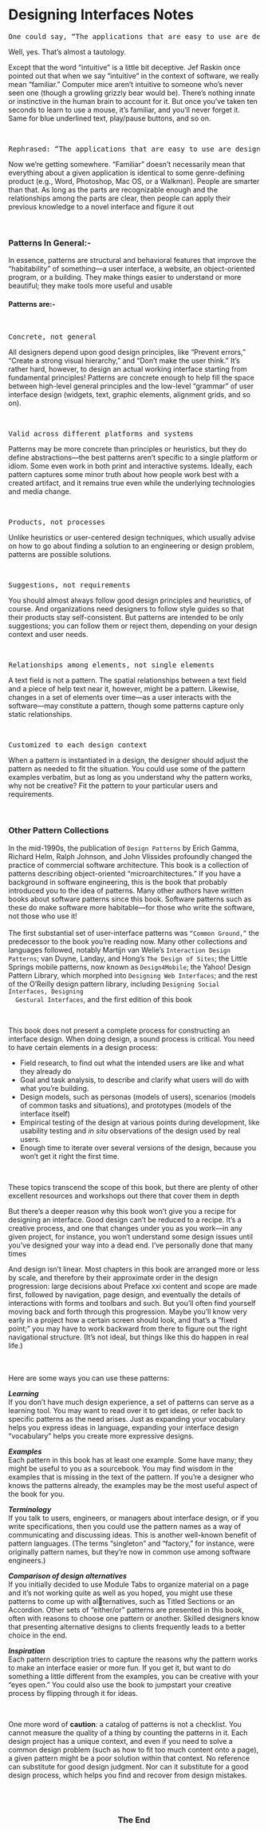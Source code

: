 # Designing Interfaces Notes


<pre>One could say, “The applications that are easy to use are designed to be intuitive.”</pre>

Well, 
yes. That’s almost a tautology.

<p>Except that the word “intuitive” is a little bit deceptive. Jef Raskin once pointed out that 
when we say “intuitive” in the context of software, we really mean “familiar.” Computer 
mice aren’t intuitive to someone who’s never seen one (though a growling grizzly bear 
would be). There’s nothing innate or instinctive in the human brain to account for it. But 
once you’ve taken ten seconds to learn to use a mouse, it’s familiar, and you’ll never forget 
it. Same for blue underlined text, play/pause buttons, and so on.</p>

<br>
<pre>Rephrased: “The applications that are easy to use are designed to be familiar.”</pre>

<p>Now we’re getting somewhere. “Familiar” doesn’t necessarily mean that everything about 
a given application is identical to some genre-defining product (e.g., Word, Photoshop, 
Mac OS, or a Walkman). People are smarter than that. As long as the parts are recognizable enough and the relationships among the parts are clear, then people can apply their 
previous knowledge to a novel interface and figure it out</p>

<br>


### Patterns In General:- 

<p>In essence, patterns are structural and behavioral features that improve the “habitability” of something—a user interface, a website, an object-oriented program, or a building. 
They make things easier to understand or more beautiful; they make tools more useful 
and usable</p>

#### Patterns are:-

<br>

<pre>Concrete, not general</pre>

<p>All designers depend upon good design principles, like “Prevent errors,” “Create a 
strong visual hierarchy,” and “Don’t make the user think.” It’s rather hard, however, 
to design an actual working interface starting from fundamental principles! Patterns 
are concrete enough to help fill the space between high-level general principles and 
the low-level “grammar” of user interface design (widgets, text, graphic elements, 
alignment grids, and so on).</p>

<br>

<pre>Valid across different platforms and systems</pre>

<p>Patterns may be more concrete than principles or heuristics, but they do define abstractions—the best patterns aren’t specific to a single platform or idiom. Some even 
work in both print and interactive systems. Ideally, each pattern captures some minor 
truth about how people work best with a created artifact, and it remains true even 
while the underlying technologies and media change.</p>

<br>

<pre>Products, not processes</pre>

<p>Unlike heuristics or user-centered design techniques, which usually advise on how to 
go about finding a solution to an engineering or design problem, patterns are possible 
solutions. </p>

<br>

<pre>Suggestions, not requirements</pre>

<p>You should almost always follow good design principles and heuristics, of course. 
And organizations need designers to follow style guides so that their products stay 
self-consistent. But patterns are intended to be only suggestions; you can follow them 
or reject them, depending on your design context and user needs.
</p>

<br>

<pre>Relationships among elements, not single elements</pre>

<p>A text field is not a pattern. The spatial relationships between a text field and a piece 
of help text near it, however, might be a pattern. Likewise, changes in a set of elements 
over time—as a user interacts with the software—may constitute a pattern, though 
some patterns capture only static relationships.</p>

<br>

<pre>Customized to each design context</pre>

<p>When a pattern is instantiated in a design, the designer should adjust the pattern as 
needed to fit the situation. You could use some of the pattern examples verbatim, but 
as long as you understand why the pattern works, why not be creative? Fit the pattern 
to your particular users and requirements.</p>
<br>

### Other Pattern Collections


<p>In the mid-1990s, the publication of <code>Design Patterns</code> by Erich Gamma, Richard Helm, 
Ralph Johnson, and John Vlissides profoundly changed the practice of commercial software architecture. This book is a collection of patterns describing object-oriented “microarchitectures.” If you have a background in software engineering, this is the book that 
probably introduced you to the idea of patterns. Many other authors have written books 
about software patterns since this book. Software patterns such as these do make software 
more habitable—for those who write the software, not those who use it! 
 <br> <br>
  The first substantial set of user-interface patterns was <code>“Common Ground,”</code> the predecessor to the book you’re reading now. Many other collections and languages followed, 
  notably Martijn van Welie’s <code>Interaction Design Patterns</code>; van Duyne, Landay, and Hong’s 
  <code>The Design of Sites</code>; the Little Springs mobile patterns, now known as <code>Design4Mobile</code>; the 
  Yahoo! Design Pattern Library, which morphed into <code>Designing Web Interfaces</code>; and the 
rest of the O’Reilly design pattern library, including <code>Designing Social Interfaces, Designing 
  Gestural Interfaces</code>, and the first edition of this book</p>

<br>
<p>This book does not present a complete process for constructing an interface design. When 
doing design, a sound process is critical. You need to have certain elements in a design process:</p>

- Field research, to find out what the intended users are like and what they already do
- Goal and task analysis, to describe and clarify what users will do with what you’re building.
- Design models, such as personas (models of users), scenarios (models of common tasks and situations), and prototypes (models of the interface itself)
- Empirical testing of the design at various points during development, like usability testing and <i>in situ</i> observations of the design used by real users.
- Enough time to iterate over several versions of the design, because you won’t get it right the first time.

<br>
<p>These topics transcend the scope of this book, but there are plenty of other excellent resources and workshops out there that cover them in depth</p>
<p>But there’s a deeper reason why this book won’t give you a recipe for designing an interface. 
Good design can’t be reduced to a recipe. It’s a creative process, and one that changes under 
you as you work—in any given project, for instance, you won’t understand some design issues until you’ve designed your way into a dead end. I’ve personally done that many times</p>
<p>And design isn’t linear. Most chapters in this book are arranged more or less by scale, 
and therefore by their approximate order in the design progression: large decisions about 
Preface xxi
content and scope are made first, followed by navigation, page design, and eventually 
the details of interactions with forms and toolbars and such. But you’ll often find yourself moving back and forth through this progression. Maybe you’ll know very early in 
a project how a certain screen should look, and that’s a “fixed point;” you may have to 
work backward from there to figure out the right navigational structure. (It’s not ideal, but 
things like this do happen in real life.)</p>

<br><br>
Here are some ways you can use these patterns:
<p><b><i>Learning</i></b><br>
If you don’t have much design experience, a set of patterns can serve as a learning tool. 
You may want to read over it to get ideas, or refer back to specific patterns as the need 
arises. Just as expanding your vocabulary helps you express ideas in language, expanding your interface design “vocabulary” helps you create more expressive designs.</p>

<p><b><i>Examples</i></b><br>
Each pattern in this book has at least one example. Some have many; they might be 
useful to you as a sourcebook. You may find wisdom in the examples that is missing 
in the text of the pattern. If you’re a designer who knows the patterns already, the 
examples may be the most useful aspect of the book for you.</p>
  
  <p><b><i>Terminology</i></b><br>
If you talk to users, engineers, or managers about interface design, or if you write 
specifications, then you could use the pattern names as a way of communicating and 
discussing ideas. This is another well-known benefit of pattern languages. (The terms 
“singleton” and “factory,” for instance, were originally pattern names, but they’re now 
in common use among software engineers.)</p>
  
  <p><b><i>Comparison of design alternatives</i></b><br>
If you initially decided to use Module Tabs to organize material on a page and it’s not 
working quite as well as you hoped, you might use these patterns to come up with alternatives, such as Titled Sections or an Accordion. Other sets of “either/or” patterns are 
presented in this book, often with reasons to choose one pattern or another. Skilled 
designers know that presenting alternative designs to clients frequently leads to a 
better choice in the end.</p>

  <p><b><i>Inspiration</i></b><br>
Each pattern description tries to capture the reasons why the pattern works to make 
an interface easier or more fun. If you get it, but want to do something a little different 
from the examples, you can be creative with your “eyes open.” You could also use the 
book to jumpstart your creative process by flipping through it for ideas.</p>
  
<br>
  <p>One more word of <b>caution</b>: a catalog of patterns is not a checklist. You cannot measure the 
quality of a thing by counting the patterns in it. Each design project has a unique context, 
and even if you need to solve a common design problem (such as how to fit too much 
content onto a page), a given pattern might be a poor solution within that context. No 
reference can substitute for good design judgment. Nor can it substitute for a good design 
process, which helps you find and recover from design mistakes.
</p>

<br><br>

<h3 align="center">The End</h3>
